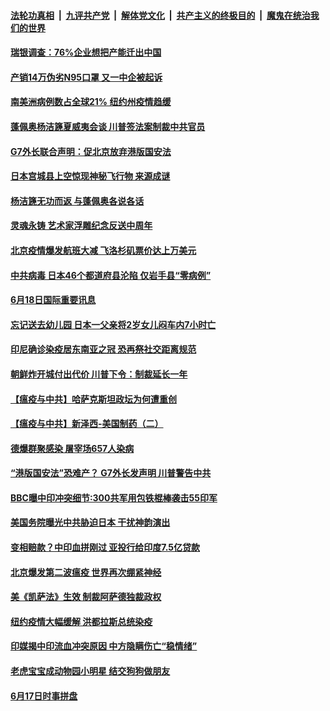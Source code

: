 ####  [法轮功真相](../../../../basic/blob/master/README.md?t=06190331) &nbsp;|&nbsp; [九评共产党](../../../../9ping.md/blob/master/README.md?t=06190331) &nbsp;|&nbsp; [解体党文化](../../../../jtdwh.md/blob/master/README.md?t=06190331)  &nbsp;|&nbsp; [共产主义的终极目的](../../../../gczydzjmd.md/blob/master/README.md?t=06190331) &nbsp;|&nbsp; [魔鬼在统治我们的世界](../../../../mgztzwmdsj.md/blob/master/README.md?t=06190331) 

#### [瑞银调查：76%企业想把产能迁出中国](../pages/prog202/a102874245.md?t=06190331) 


#### [产销14万伪劣N95口罩 又一中企被起诉](../pages/prog202/a102874254.md?t=06190331) 

#### [南美洲病例数占全球21%  纽约州疫情趋缓](../pages/prog202/a102874235.md?t=06190331) 

#### [蓬佩奥杨洁篪夏威夷会谈 川普签法案制裁中共官员](../pages/prog202/a102874216.md?t=06190331) 

#### [G7外长联合声明：促北京放弃港版国安法](../pages/prog202/a102874226.md?t=06190331) 

#### [日本宫城县上空惊现神秘飞行物 来源成谜](../pages/prog202/a102874036.md?t=06190331) 


#### [杨洁篪无功而返 与蓬佩奥各说各话](../pages/prog202/a102874049.md?t=06190331) 

#### [灵魂永铸 艺术家浮雕纪念反送中周年](../pages/prog202/a102873980.md?t=06190331) 

#### [北京疫情爆发航班大减 飞洛杉矶票价达上万美元](../pages/prog202/a102873977.md?t=06190331) 

#### [中共病毒 日本46个都道府县沦陷 仅岩手县“零病例”](../pages/prog202/a102873937.md?t=06190331) 

#### [6月18日国际重要讯息](../pages/prog202/a102873971.md?t=06190331) 

#### [忘记送去幼儿园 日本一父亲将2岁女儿闷车内7小时亡](../pages/prog202/a102873942.md?t=06190331) 

#### [印尼确诊染疫居东南亚之冠 恐再祭社交距离规范](../pages/prog202/a102873856.md?t=06190331) 

#### [朝鲜炸开城付出代价 川普下令：制裁延长一年](../pages/prog202/a102873879.md?t=06190331) 

#### [【瘟疫与中共】哈萨克斯坦政坛为何遭重创](../pages/prog202/a102873854.md?t=06190331) 

#### [【瘟疫与中共】新泽西-美国制药（二）](../pages/prog202/a102873382.md?t=06190331) 

#### [德爆群聚感染 屠宰场657人染病](../pages/prog202/a102873797.md?t=06190331) 

#### [“港版国安法”恐难产？ G7外长发声明 川普警告中共](../pages/prog202/a102873793.md?t=06190331) 

#### [BBC曝中印冲突细节:300共军用包铁棍棒袭击55印军](../pages/prog202/a102873500.md?t=06190331) 

#### [美国务院曝光中共胁迫日本 干扰神韵演出](../pages/prog202/a102873695.md?t=06190331) 


#### [变相赔款？中印血拼刚过 亚投行给印度7.5亿贷款](../pages/prog202/a102873618.md?t=06190331) 

#### [北京爆发第二波瘟疫 世界再次绷紧神经](../pages/prog202/a102873655.md?t=06190331) 

#### [美《凯萨法》生效 制裁阿萨德独裁政权](../pages/prog202/a102873632.md?t=06190331) 

#### [纽约疫情大幅缓解 洪都拉斯总统染疫](../pages/prog202/a102873605.md?t=06190331) 

#### [印媒揭中印流血冲突原因 中方隐瞒伤亡“稳情绪”](../pages/prog202/a102873548.md?t=06190331) 

#### [老虎宝宝成动物园小明星 结交狗狗做朋友](../pages/prog202/a102873558.md?t=06190331) 

#### [6月17日时事拼盘](../pages/prog202/a102873517.md?t=06190331) 


